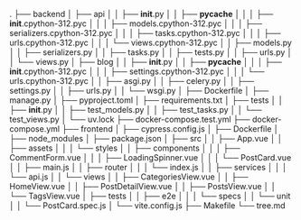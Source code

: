.
├── backend
│   ├── api
│   │   ├── __init__.py
│   │   ├── __pycache__
│   │   │   ├── __init__.cpython-312.pyc
│   │   │   ├── models.cpython-312.pyc
│   │   │   ├── serializers.cpython-312.pyc
│   │   │   ├── tasks.cpython-312.pyc
│   │   │   ├── urls.cpython-312.pyc
│   │   │   └── views.cpython-312.pyc
│   │   ├── models.py
│   │   ├── serializers.py
│   │   ├── tasks.py
│   │   ├── tests.py
│   │   ├── urls.py
│   │   └── views.py
│   ├── blog
│   │   ├── __init__.py
│   │   ├── __pycache__
│   │   │   ├── __init__.cpython-312.pyc
│   │   │   ├── settings.cpython-312.pyc
│   │   │   └── urls.cpython-312.pyc
│   │   ├── asgi.py
│   │   ├── celery.py
│   │   ├── settings.py
│   │   ├── urls.py
│   │   └── wsgi.py
│   ├── Dockerfile
│   ├── manage.py
│   ├── pyproject.toml
│   ├── requirements.txt
│   ├── tests
│   │   ├── __init__.py
│   │   ├── test_models.py
│   │   ├── test_tasks.py
│   │   └── test_views.py
│   └── uv.lock
├── docker-compose.test.yml
├── docker-compose.yml
├── frontend
│   ├── cypress.config.js
│   ├── Dockerfile
│   ├── node_modules
│   ├── package.json
│   ├── src
│   │   ├── App.vue
│   │   ├── assets
│   │   │   └── styles
│   │   ├── components
│   │   │   ├── CommentForm.vue
│   │   │   ├── LoadingSpinner.vue
│   │   │   └── PostCard.vue
│   │   ├── main.js
│   │   ├── router
│   │   │   └── index.js
│   │   ├── services
│   │   │   └── api.js
│   │   └── views
│   │       ├── CategoriesView.vue
│   │       ├── HomeView.vue
│   │       ├── PostDetailView.vue
│   │       ├── PostsView.vue
│   │       └── TagsView.vue
│   ├── tests
│   │   ├── e2e
│   │   │   └── specs
│   │   └── unit
│   │       └── PostCard.spec.js
│   └── vite.config.js
├── Makefile
└── tree.md
